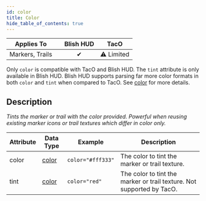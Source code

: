 ```yaml
---
id: color
title: Color
hide_table_of_contents: true
---
```


| Applies To | | Blish HUD | TacO |
|-|-|-|-|
| <center>Markers, Trails</center> | | <center>✔</center> | <center>⚠ Limited</center> |

Only `color` is compatible with TacO and Blish HUD.  The `tint` attribute is only available in Blish HUD.  Blish HUD supports parsing far more color formats in both `color` and `tint` when compared to TacO.  See [color](../datatypes/color) for more details.

## Description

*Tints the marker or trail with the color provided.  Powerful when reusing existing marker icons or trail textures which differ in color only.*

| Attribute | Data Type | Example | Description |
|-|-|-|-|
| color | [color](../datatypes/color) | `color="#fff333"` | The color to tint the marker or trail texture. |
| tint | [color](../datatypes/color) | `color="red"` | The color to tint the marker or trail texture.  Not supported by TacO. |